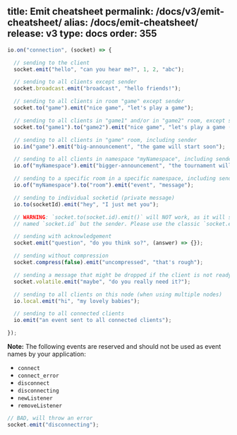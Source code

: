 title: Emit cheatsheet
permalink: /docs/v3/emit-cheatsheet/
alias: /docs/emit-cheatsheet/
release: v3
type: docs
order: 355
---

```js
io.on("connection", (socket) => {

  // sending to the client
  socket.emit("hello", "can you hear me?", 1, 2, "abc");

  // sending to all clients except sender
  socket.broadcast.emit("broadcast", "hello friends!");

  // sending to all clients in room "game" except sender
  socket.to("game").emit("nice game", "let's play a game");

  // sending to all clients in "game1" and/or in "game2" room, except sender
  socket.to("game1").to("game2").emit("nice game", "let's play a game (too)");

  // sending to all clients in "game" room, including sender
  io.in("game").emit("big-announcement", "the game will start soon");

  // sending to all clients in namespace "myNamespace", including sender
  io.of("myNamespace").emit("bigger-announcement", "the tournament will start soon");

  // sending to a specific room in a specific namespace, including sender
  io.of("myNamespace").to("room").emit("event", "message");

  // sending to individual socketid (private message)
  io.to(socketId).emit("hey", "I just met you");

  // WARNING: `socket.to(socket.id).emit()` will NOT work, as it will send to everyone in the room
  // named `socket.id` but the sender. Please use the classic `socket.emit()` instead.

  // sending with acknowledgement
  socket.emit("question", "do you think so?", (answer) => {});

  // sending without compression
  socket.compress(false).emit("uncompressed", "that's rough");

  // sending a message that might be dropped if the client is not ready to receive messages
  socket.volatile.emit("maybe", "do you really need it?");

  // sending to all clients on this node (when using multiple nodes)
  io.local.emit("hi", "my lovely babies");

  // sending to all connected clients
  io.emit("an event sent to all connected clients");

});

```

**Note:** The following events are reserved and should not be used as event names by your application:

- `connect`
- `connect_error`
- `disconnect`
- `disconnecting`
- `newListener`
- `removeListener`

```js
// BAD, will throw an error
socket.emit("disconnecting");
```
